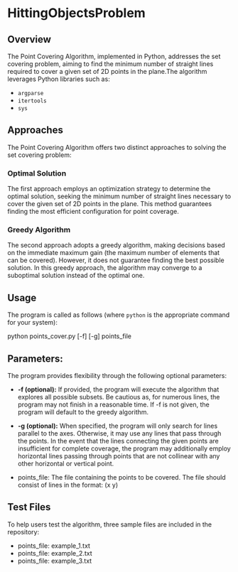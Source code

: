 # HittingObjectsProblem

## Overview
The Point Covering Algorithm, implemented in Python, addresses the set covering problem, aiming to find the minimum number of straight lines required to cover a given set of 2D points in the plane.The algorithm leverages Python libraries such as: 

- `argparse`
- `itertools`
- `sys`

## Approaches

The Point Covering Algorithm offers two distinct approaches to solving the set covering problem:

### Optimal Solution

The first approach employs an optimization strategy to determine the optimal solution, seeking the minimum number of straight lines necessary to cover the given set of 2D points in the plane. This method guarantees finding the most efficient configuration for point coverage.

### Greedy Algorithm

The second approach adopts a greedy algorithm, making decisions based on the immediate maximum gain (the maximum number of elements that can be covered). However, it does not guarantee finding the best possible solution. In this greedy approach, the algorithm may converge to a suboptimal solution instead of the optimal one. 

## Usage

The program is called as follows (where `python` is the appropriate command for your system):

python points_cover.py [-f] [-g] points_file

## Parameters:

The program provides flexibility through the following optional parameters:

- **-f (optional):** If provided, the program will execute the algorithm that explores all possible subsets. Be cautious as, for numerous lines, the program may not finish in a reasonable time. If -f is not given, the program will default to the greedy algorithm.

- **-g (optional):** When specified, the program will only search for lines parallel to the axes. Otherwise, it may use any lines that pass through the points. In the event that the lines connecting the given points are insufficient for complete coverage, the program may additionally employ horizontal lines passing through points that are not collinear with any other horizontal or vertical point.

- points_file: The file containing the points to be covered. The file should consist of lines in the format: (x y)

## Test Files
To help users test the algorithm, three sample files are included in the repository:

- points_file: example_1.txt
- points_file: example_2.txt
- points_file: example_3.txt
